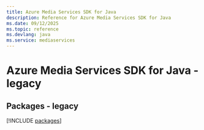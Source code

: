 ```yaml
---
title: Azure Media Services SDK for Java
description: Reference for Azure Media Services SDK for Java
ms.date: 09/12/2025
ms.topic: reference
ms.devlang: java
ms.service: mediaservices
---
```

# Azure Media Services SDK for Java - legacy
## Packages - legacy
[!INCLUDE [packages](media-services-index.md)]